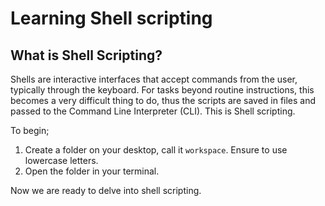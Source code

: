 # Learning Shell scripting

## What is Shell Scripting?

Shells are interactive interfaces that accept commands from the user, typically through the keyboard. For tasks beyond routine instructions, this becomes a very difficult thing to do, thus the scripts are saved in files and passed to the Command Line Interpreter (CLI). This is
Shell scripting.

To begin;

1. Create a folder on your desktop, call it `workspace`. Ensure to use lowercase
 letters.
2. Open the folder in your terminal.

Now we are ready to delve into shell scripting.
